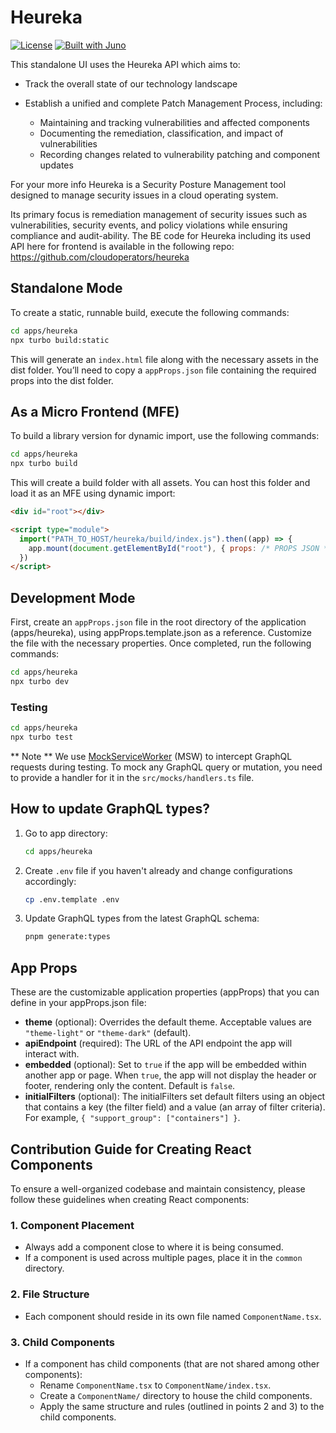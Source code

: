 # Heureka

[![License](https://img.shields.io/badge/License-Apache%202.0-blue.svg)](LICENSE)
[![Built with Juno](https://cloudoperators.github.io/juno/built-with-juno.svg)](https://github.com/cloudoperators/juno)

This standalone UI uses the Heureka API which aims to:

- Track the overall state of our technology landscape
- Establish a unified and complete Patch Management Process, including:

  - Maintaining and tracking vulnerabilities and affected components
  - Documenting the remediation, classification, and impact of vulnerabilities
  - Recording changes related to vulnerability patching and component updates

For your more info Heureka is a Security Posture Management tool designed to manage security issues in a cloud operating system.

Its primary focus is remediation management of security issues such as vulnerabilities, security events, and policy violations while ensuring compliance and audit-ability. The BE code for Heureka including its used API here for frontend is available in the following repo: https://github.com/cloudoperators/heureka

## Standalone Mode

To create a static, runnable build, execute the following commands:

```bash
cd apps/heureka
npx turbo build:static
```

This will generate an `index.html` file along with the necessary assets in the dist folder. You’ll need to copy a `appProps.json` file containing the required props into the dist folder.

## As a Micro Frontend (MFE)

To build a library version for dynamic import, use the following commands:

```bash
cd apps/heureka
npx turbo build
```

This will create a build folder with all assets. You can host this folder and load it as an MFE using dynamic import:

```html
<div id="root"></div>

<script type="module">
  import("PATH_TO_HOST/heureka/build/index.js").then((app) => {
    app.mount(document.getElementById("root"), { props: /* PROPS JSON */ })
  })
</script>
```

## Development Mode

First, create an `appProps.json` file in the root directory of the application (apps/heureka), using appProps.template.json as a reference. Customize the file with the necessary properties. Once completed, run the following commands:

```bash
cd apps/heureka
npx turbo dev
```

### Testing

```bash
cd apps/heureka
npx turbo test
```

** Note **
We use [MockServiceWorker](https://mswjs.io/) (MSW) to intercept GraphQL requests during testing. To mock any GraphQL query or mutation, you need to provide a handler for it in the `src/mocks/handlers.ts` file.

## How to update GraphQL types?

1. Go to app directory:
   ```bash
   cd apps/heureka
   ```
2. Create `.env` file if you haven't already and change configurations accordingly:
   ```bash
   cp .env.template .env
   ```
3. Update GraphQL types from the latest GraphQL schema:
   ```bash
   pnpm generate:types
   ```

## App Props

These are the customizable application properties (appProps) that you can define in your appProps.json file:

- **theme** (optional): Overrides the default theme. Acceptable values are `"theme-light"` or `"theme-dark"` (default).
- **apiEndpoint** (required): The URL of the API endpoint the app will interact with.
- **embedded** (optional): Set to `true` if the app will be embedded within another app or page. When `true`, the app will not display the header or footer, rendering only the content. Default is `false`.
- **initialFilters** (optional): The initialFilters set default filters using an object that contains a key (the filter field) and a value (an array of filter criteria). For example, `{ "support_group": ["containers"] }`.

## Contribution Guide for Creating React Components

To ensure a well-organized codebase and maintain consistency, please follow these guidelines when creating React components:

### 1. Component Placement

- Always add a component close to where it is being consumed.
- If a component is used across multiple pages, place it in the `common` directory.

### 2. File Structure

- Each component should reside in its own file named `ComponentName.tsx`.

### 3. Child Components

- If a component has child components (that are not shared among other components):
  - Rename `ComponentName.tsx` to `ComponentName/index.tsx`.
  - Create a `ComponentName/` directory to house the child components.
  - Apply the same structure and rules (outlined in points 2 and 3) to the child components.

